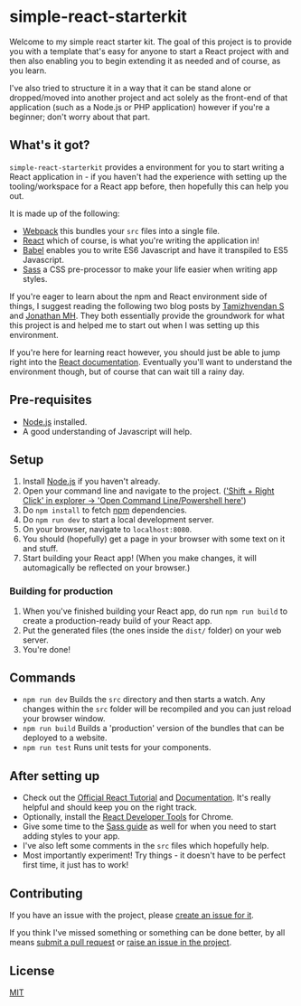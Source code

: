 # simple-react-starterkit

Welcome to my simple react starter kit. The goal of this project is to provide you with a template that's easy for
anyone to start a React project with and then also enabling you to begin extending it as needed and of course, as you
learn.

I've also tried to structure it in a way that it can be stand alone or dropped/moved into another project and act
solely as the front-end of that application (such as a Node.js or PHP application) however if you're a beginner;
don't worry about that part.

## What's it got?

`simple-react-starterkit` provides a environment for you to start writing a React application in - if you haven't had
the experience with setting up the tooling/workspace for a React app before, then hopefully this can help you out.

It is made up of the following:

* [Webpack](https://webpack.js.org/) this bundles your `src` files into a single file.
* [React](https://facebook.github.io/react/) which of course, is what you're writing the application in!
* [Babel](https://babeljs.io/) enables you to write ES6 Javascript and have it transpiled to ES5 Javascript.
* [Sass](http://sass-lang.com/) a CSS pre-processor to make your life easier when writing app styles.

If you're eager to learn about the npm and React environment side of things, I suggest reading the following two blog
posts by [Tamizhvendan S](https://www.codementor.io/tamizhvendan/beginner-guide-setup-reactjs-environment-npm-babel-6-webpack-du107r9zr)
and [Jonathan MH](https://jonathanmh.com/webpack-sass-scss-compiling-separate-file/). They both essentially provide the
groundwork for what this project is and helped me to start out when I was setting up this environment.

If you're here for learning react however, you should just be able to jump right into the [React documentation](https://facebook.github.io/react/docs/hello-world.html).
Eventually you'll want to understand the environment though, but of course that can wait till a rainy day.

## Pre-requisites

* [Node.js](https://nodejs.org) installed.
* A good understanding of Javascript will help.

## Setup

1. Install [Node.js](https://nodejs.org) if you haven't already.
2. Open your command line and navigate to the project. (['Shift + Right Click' in explorer -> 'Open Command Line/Powershell here'](http://i.imgur.com/6FJcydX.png))
3. Do `npm install` to fetch [npm](https://www.npmjs.com/) dependencies.
4. Do `npm run dev` to start a local development server.
5. On your browser, navigate to `localhost:8080`.
6. You should (hopefully) get a page in your browser with some text on it and stuff.
7. Start building your React app! (When you make changes, it will automagically be reflected on your browser.)

### Building for production

1. When you've finished building your React app, do run `npm run build` to create a production-ready build of your React app.
2. Put the generated files (the ones inside the `dist/` folder) on your web server.
3. You're done!

## Commands

* `npm run dev` Builds the `src` directory and then starts a watch. Any changes within the `src` folder will be recompiled and you can just reload your browser window.
* `npm run build` Builds a 'production' version of the bundles that can be deployed to a website.
* `npm run test` Runs unit tests for your components.

## After setting up

* Check out the [Official React Tutorial](https://facebook.github.io/react/tutorial/tutorial.html#overview) and [Documentation](https://facebook.github.io/react/docs/hello-world.html). It's really helpful and should keep you on the right track.
* Optionally, install the [React Developer Tools](https://chrome.google.com/webstore/detail/fmkadmapgofadopljbjfkapdkoienihi) for Chrome.
* Give some time to the [Sass guide](http://sass-lang.com/guide) as well for when you need to start adding styles to your app.
* I've also left some comments in the `src` files which hopefully help.
* Most importantly experiment! Try things - it doesn't have to be perfect first time, it just has to work!

## Contributing

If you have an issue with the project, please [create an issue for it](https://github.com/South-Paw/simple-react-starterkit/issues).

If you think I've missed something or something can be done better, by all means [submit a pull request](https://github.com/South-Paw/simple-react-starterkit/pulls) or [raise an issue in the project](https://github.com/South-Paw/simple-react-starterkit/issues).

## License

[MIT](https://github.com/South-Paw/simple-react-starterkit/blob/master/LICENSE)
